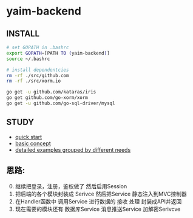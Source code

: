 # yaim-backend

## INSTALL
```bash
# set GOPATH in .bashrc
export GOPATH=[PATH TO (yaim-backend)]
source ~/.bashrc

# install dependentcies
rm -rf ./src/github.com
rm -rf ./src/xorm.io

go get -u github.com/kataras/iris
go get github.com/go-xorm/xorm
go get -u github.com/go-sql-driver/mysql

```
## STUDY
* [quick start](https://iris-go.com/start/#api-examples)
* [basic concept](https://studyiris.com/doc/)
* [detailed examples grouped by different needs](https://studyiris.com/example/index.html)

## 思路:
0. 继续把登录，注册，鉴权做了 然后启用Session
1. 把后端的各个模块封装成 Serivce 然后把Service 静态注入到MVC控制器
2. 在Handler函数中 调用Service 进行数据的 接收 处理 封装成API并返回
3. 现在需要的模块还有 数据库Service 消息推送Service 加解密Serivcve